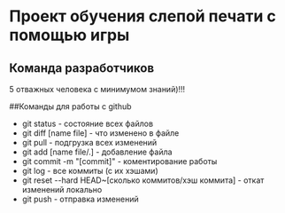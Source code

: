 # Проект обучения слепой печати с помощью игры

## Команда разработчиков
5 отважных человека с минимумом знаний)!!!

##Команды для работы с github

- git status - состояние всех файлов
- git diff [name file] - что изменено в файле
- git pull - подгрузка всех изменений
- git add [name file/.] - добавление файла
- git commit -m "[commit]" - коментирование работы
- git log - все коммиты (с их хэшами)
- git reset --hard HEAD~[сколько коммитов/хэш коммита] - откат изменений локально
- git push  - отправка изменений
